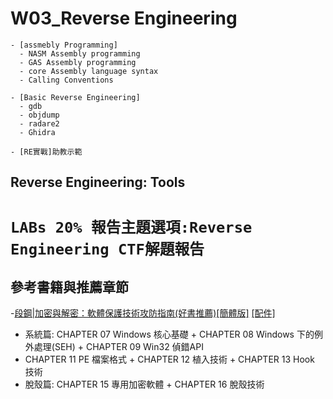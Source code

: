 # W03_Reverse Engineering
```
- [assmebly Programming]
  - NASM Assembly programming
  - GAS Assembly programming
  - core Assembly language syntax
  - Calling Conventions

- [Basic Reverse Engineering]
  - gdb
  - objdump
  - radare2 
  - Ghidra  

- [RE實戰]助教示範
```

## Reverse Engineering: Tools

# `LABs 20% 報告主題選項:Reverse Engineering CTF解題報告`

## 參考書籍與推薦章節

-[段鋼|加密與解密：軟體保護技術攻防指南(好書推薦)](https://www.tenlong.com.tw/products/9789865004309)[[簡體版]](https://www.tenlong.com.tw/products/9787121336928) [[配件]](https://drive.google.com/file/d/1hrwBrRvOjH-V0n7e7Jth5hOwvnsMEPlX/view?usp=sharing)
 - 系統篇: CHAPTER 07 Windows 核心基礎 + CHAPTER 08 Windows 下的例外處理(SEH) + CHAPTER 09 Win32 偵錯API
 - CHAPTER 11 PE 檔案格式 + CHAPTER 12 植入技術 + CHAPTER 13 Hook 技術
 - 脫殼篇: CHAPTER 15 專用加密軟體 + CHAPTER 16 脫殼技術
